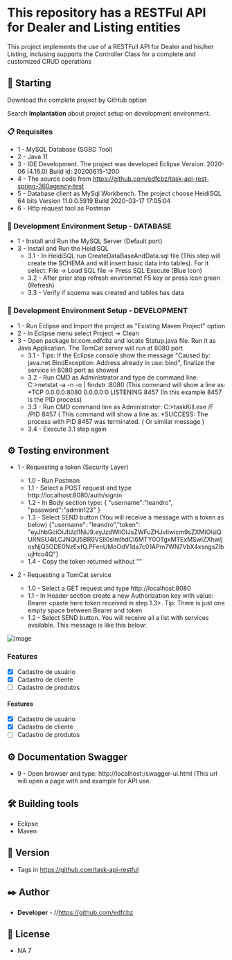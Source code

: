# This repository has a RESTFul API for Dealer and Listing entities

This project implements the use of a RESTFull API for Dealer and his/her Listing, inclusing supports the Controller Class for a complete and customized CRUD operations

## 🚀 Starting

Download the complete project by GitHub option

Search **Implantation** about project setup on development environment.

### 📋 Requisites

* 1 - MySQL Database (SGBD Tool)
* 2 - Java 11
* 3 - IDE Development. The project was developed Eclipse Version: 2020-06 (4.16.0) Build id: 20200615-1200
* 4 - The source code from https://github.com/edfcbz/task-api-rest-spring-360agency-test
* 5 - Database client as MySql Workbench. The project choose HeidiSQL 64 bits Version 11.0.0.5919 Build 2020-03-17 17:05:04
* 6 - Http request tool as Postman  

### 🔧 Development Environment Setup - DATABASE

* 1 - Install and Run the MySQL Server (Default port)
* 3 - Install and Run the HeidiSQL
  * 3.1 - In HeidiSQL run CreateDataBaseAndData.sql file (This step will create the SCHEMA and will insert basic data into tables). For it select: File -> Load SQL file -> Press SQL Execute (Blue Icon)
  * 3.2 - After prior step refresh environmet F5 key or press icon green (Refresh)
  * 3.3 - Verify if squema was created and tables has data 

### 🔧 Development Environment Setup - DEVELOPMENT

* 1 - Run Eclipse and Import the project as "Existing Maven Project" option
* 2 - In Eclipse menu select Project -> Clean
* 3 - Open package br.com.edfcbz and locate Statup.java file. Run it as Java Application. The TomCat server will run at 8080 port
  * 3.1 - Tips: If the Eclipse console show the message "Caused by: java.net.BindException: Address already in use: bind", finalize the service in 8080 port as showed
  * 3.2 - Run CMD as Administrator and type de command line: C:\>netstat -a -n -o | findstr :8080 (This command will show a line as:
          *TCP 0.0.0.0:8080 0.0.0.0:0 LISTENING 8457 (In this example 8457 is the PID process)
  * 3.3 - Run CMD command line as Administrator: C:\>taskKill.exe /F /PID 8457 ( This command will show a line as: 
          *SUCCESS: The process with PID 8457 was terminated. ( Or similar message )
  * 3.4 - Execute 3.1 step again

## ⚙️ Testing environment
* 1 - Requesting a token (Security Layer)
  * 1.0 - Run Postman
  * 1.1 - Select a POST request and type http://localhost:8080/auth/signin
  * 1.2 - In Body section type: {
                          "username":"leandro",
                          "password":"admin123"
                        }
  * 1.3 - Select SEND button (You will receive a message with a token as below)
  {"username": "leandro","token": "eyJhbGciOiJIUzI1NiJ9.eyJzdWIiOiJsZWFuZHJvIiwicm9sZXMiOlsiQURNSU4iLCJNQU5BR0VSIl0sImlhdCI6MTY0OTgxMTExMSwiZXhwIjoxNjQ5ODE0NzExfQ.PFenUMoOdV1da7c01APm7WN7VbX4xsngsZlbujHco4Q"}                        
  * 1.4 - Copy the token returned without ""

* 2 - Requesting a TomCat service
  * 1.0 - Select a GET request and type http://localhost:8080
  * 1.1 - In Header section create a new Authorization key with value: Bearer <paste here token received in step 1.3>. Tip: There is just one empty space between Bearer and token
  * 1.2 - Select SEND button. You will receive all a list with services available. This message is like this below:

![image](https://user-images.githubusercontent.com/63114961/163140854-fb7691cd-cd45-412b-8c78-c5fd09df6046.png)

### Features

- [x] Cadastro de usuário
- [x] Cadastro de cliente
- [ ] Cadastro de produtos

#### Features

- [x] Cadastro de usuário
- [x] Cadastro de cliente
- [ ] Cadastro de produtos

## ⚙️ Documentation Swagger
* 9 - Open browser and type: http://localhost:/swagger-ui.html (This url will open a page with and example for API use.

## 🛠️ Building tools

* Eclipse
* Maven

## 📌 Version

* Tags in https://github.com/task-api-restful

## ✒️ Author

* **Developer** - //https://github.com/edfcbz

## 📄 License

* NA
7
